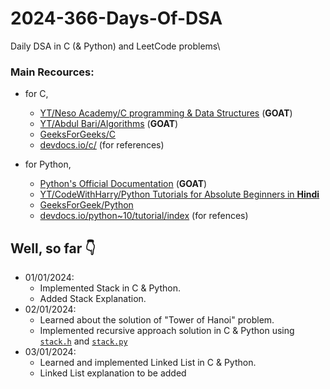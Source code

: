 # 2024-366-Days-Of-DSA
Daily DSA in C (&amp; Python) and LeetCode problems\

### Main Recources:
- for C,
    - [YT/Neso Academy/C programming & Data Structures](https://www.youtube.com/playlist?list=PLBlnK6fEyqRhX6r2uhhlubuF5QextdCSM) (**GOAT**)
    - [YT/Abdul Bari/Algorithms](https://www.youtube.com/playlist?list=PLDN4rrl48XKpZkf03iYFl-O29szjTrs_O) (**GOAT**)
    - [GeeksForGeeks/C](https://www.geeksforgeeks.org/c-programming-language/)
    - [devdocs.io/c/](https://devdocs.io/c/) (for references)

- for Python,
    - [Python's Official Documentation](https://docs.python.org/3/) (**GOAT**)
    - [YT/CodeWithHarry/Python Tutorials for Absolute Beginners in **Hindi**](https://www.youtube.com/playlist?list=PLu0W_9lII9agICnT8t4iYVSZ3eykIAOME)
    - [GeeksForGeek/Python](https://www.geeksforgeeks.org/python-programming-language/)
    - [devdocs.io/python~10/tutorial/index](https://devdocs.io/python~3.10/tutorial/index) (for refences)


## Well, so far 👇
- 01/01/2024:
    - Implemented Stack in C & Python.
    - Added Stack Explanation.
- 02/01/2024:
    - Learned about the solution of "Tower of Hanoi" problem.
    - Implemented recursive approach solution in C & Python using [`stack.h`](Data%20Structures/Linear/Stack/C/stack.h) and [`stack.py`](Data%20Structures/Linear/Stack/Python/stack.py)
- 03/01/2024:
    - Learned and implemented Linked List in C & Python.
    - Linked List explanation to be added